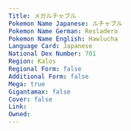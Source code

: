 ```yaml
---
﻿Title: メガルチャブル
Pokemon Name Japanese: ルチャブル
Pokemon Name German: Resladero
Pokemon Name English: Hawlucha
Language Card: Japanese
National Dex Number: 701
Region: Kalos
Regional Form: false
Additional Form: false
Mega: true
Gigantamax: false
Cover: false
Link: 
Owned: 
---
```

